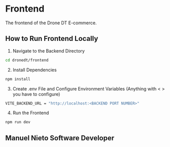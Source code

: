 # Frontend
The frontend of the Drone DT E-commerce.
<br />

## How to Run Frontend Locally
1. Navigate to the Backend Directory
```bash
cd dronedt/frontend
```
2. Install Dependencies
```bash
npm install
```
3. Create .env File and Configure Environment Variables (Anything with < > you have to configure)
```bash
VITE_BACKEND_URL = "http://localhost:<BACKEND PORT NUMBER>"
```
4. Run the Frontend
```bash
npm run dev
```
## Manuel Nieto Software Developer